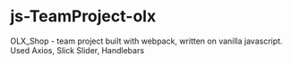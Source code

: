 # js-TeamProject-olx
OLX_Shop - team project built with webpack, written on vanilla javascript. Used Axios, Slick Slider, Handlebars
